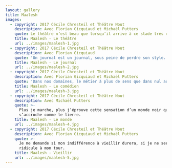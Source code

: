 ```yaml
---
layout: gallery
title: Maalesh
images:
  - copyright: 2017 Cécile Chresteil et Théâtre Nout
    description: Avec Florian Gicquiaud et Michaël Putters
    quote: Le théâtre n’est beau que lorsqu’il arrive à ce stade très rare.
    title: Maalesh - Le théâtre
    url: ../images/maalesh-1.jpg
  - copyright: 2017 Cécile Chresteil et Théâtre Nout
    description: Avec Florian Gicquiaud
    quote: 'Un journal est un journal, sous peine de perdre son style.'
    title: Maalesh - Le journal
    url: ../images/maalesh-2.jpg
  - copyright: 2017 Cécile Chresteil et Théâtre Nout
    description: Avec Florian Gicquiaud et Michaël Putters
    quote: 'Dans nos domaines, le métier à plus de sens que dans nul autre.'
    title: Maalesh - Le comédien
    url: ../images/maalesh-3.jpg
  - copyright: 2017 Cécile Chresteil et Théâtre Nout
    description: Avec Michaël Putters
    quote: >-
      Plus je marche, plus j’éprouve cette sensation d’un monde noir qui
      s’accroche comme le lierre.
    title: Maalesh - Le monde
    url: ../images/maalesh-4.jpg
  - copyright: 2017 Cécile Chresteil et Théâtre Nout
    description: Avec Florian Gicquiaud et Michaël Putters
    quote: >-
      Je me demande si mon indifférence à vieillir durera, si je ne serai pas
      ridicule à mon tour.
    title: Maalesh - Vieillir
    url: ../images/maalesh-5.jpg
---
```

